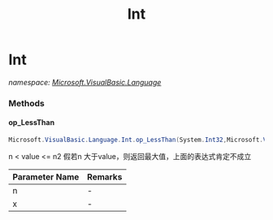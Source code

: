 ﻿---
title: Int
---

# Int
_namespace: [Microsoft.VisualBasic.Language](N-Microsoft.VisualBasic.Language.html)_





### Methods

#### op_LessThan
```csharp
Microsoft.VisualBasic.Language.Int.op_LessThan(System.Int32,Microsoft.VisualBasic.Language.Int)
```
n < value <= n2
 假若n 大于value，则返回最大值，上面的表达式肯定不成立

|Parameter Name|Remarks|
|--------------|-------|
|n|-|
|x|-|



